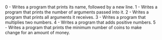 0 - Writes a program that prints its name, followed by a new line.
1 - Writes a program that prints the number of arguments passed into it.
2 - Writes a program that prints all arguments it receives.
3 - Writes a program that multiplies two numbers.
4 - Writes a program that adds positive numbers.
5 - Writes a program that prints the minimum number of coins to make change for an amount of money.
